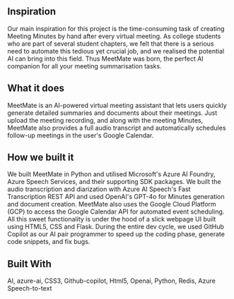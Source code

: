 ## Inspiration

Our main inspiration for this project is the time-consuming task of creating Meeting Minutes by hand after every virtual meeting. As college students who are part of several student chapters, we felt that there is a serious need to automate this tedious yet crucial job, and we realised the potential AI can bring into this field. Thus MeetMate was born, the perfect AI companion for all your meeting summarisation tasks.

## What it does

MeetMate is an AI-powered virtual meeting assistant that lets users quickly generate detailed summaries and documents about their meetings. Just upload the meeting recording, and along with the meeting Minutes, MeetMate also provides a full audio transcript and automatically schedules follow-up meetings in the user's Google Calendar.

## How we built it

We built MeetMate in Python and utilised Microsoft's Azure AI Foundry, Azure Speech Services, and their supporting SDK packages. We built the audio transcription and diarization with Azure AI Speech's Fast Transcription REST API and used OpenAI's GPT-4o for Minutes generation and document creation. MeetMate also uses the Google Cloud Platform (GCP) to access the Google Calendar API for automated event scheduling. All this sweet functionality is under the hood of a slick webpage UI built using HTML5, CSS and Flask. During the entire dev cycle, we used GitHub Copilot as our AI pair programmer to speed up the coding phase, generate code snippets, and fix bugs.

## Built With

AI, azure-ai, CSS3, Github-copilot, Html5, Openai, Python, Redis, Azure Speech-to-text
